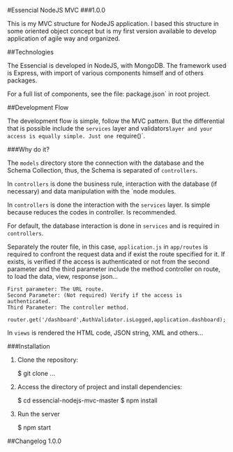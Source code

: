#Essencial NodeJS MVC 
###1.0.0

This is my MVC structure for NodeJS application. I based 
this structure in some oriented object concept but is my 
first version available to develop application of agile way 
and organized.

##Technologies

The Essencial is developed in NodeJS, with MongoDB. The framework 
used is Express, with import of various components himself and of 
others packages.

For a full list of components, see the file: package.json` in root
project.

##Development Flow

The development flow is simple, follow the MVC pattern. But the 
differential that is possible include the `services` layer and 
validators` layer and your access is equally simple. Just one 
`require()`.

###Why do it?

The `models` directory store the connection with the database and
the Schema Collection, thus, the Schema is separated of `controllers`. 

In `controllers` is done the business rule, interaction with the database
(if necessary) and data manipulation with the `node modules.

In `controllers` is done the interaction with the `services` layer. Is
simple because reduces the codes in controller. Is recommended.

For default, the database interaction is done in `services` and is required 
in `controllers`.

Separately the router file, in this case, `application.js` in `app/routes` is
required to confront the request data and if exist the route specified for it.
If exists, is verified if the access is authenticated or not from the second 
parameter and the third parameter include the method controller on route, to 
load the data, view, response json...
    
    First parameter: The URL route.
    Second Parameter: (Not required) Verify if the access is authenticated.
    Third Parameter: The controller method.
    
    router.get('/dashboard',AuthValidator.isLogged,application.dashboard);

In `views` is rendered the HTML code, JSON string, XML and others... 


###Installation

1. Clone the repository:


    $ git clone ...

    
2. Access the directory of project and install dependencies:


    $ cd essencial-nodejs-mvc-master
    $ npm install


3. Run the server


    $ npm start


##Changelog
    1.0.0

